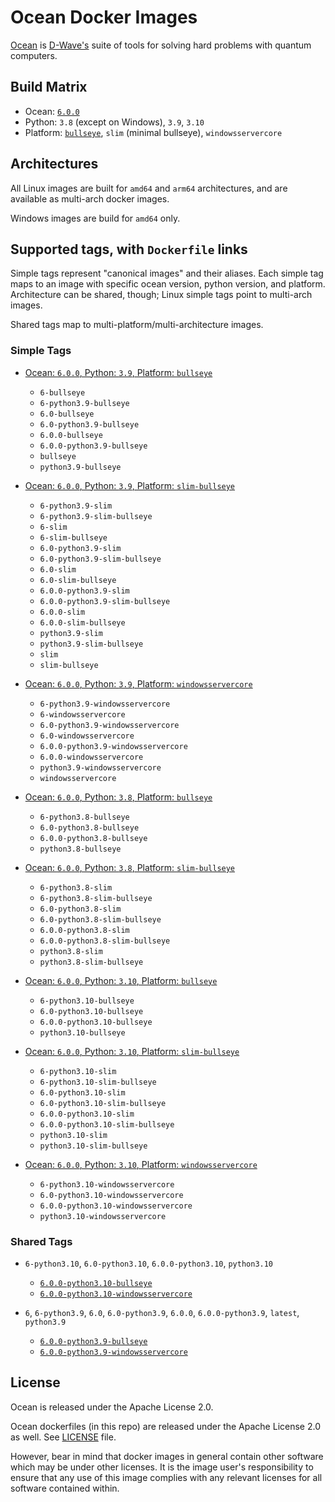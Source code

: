 # Ocean Docker Images

[Ocean](https://docs.ocean.dwavesys.com/en/stable) is
[D-Wave's](<https://www.dwavesys.com>) suite of tools for solving hard problems
with quantum computers.


## Build Matrix

- Ocean: [`6.0.0`](https://github.com/dwavesystems/dwave-ocean-sdk/releases/6.0.0)
- Python: `3.8` (except on Windows), `3.9`, `3.10`
- Platform: [`bullseye`](https://wiki.debian.org/DebianBullseye), `slim` (minimal bullseye), `windowsservercore`


## Architectures

All Linux images are built for `amd64` and `arm64` architectures, and are available
as multi-arch docker images.

Windows images are build for `amd64` only.


## Supported tags, with `Dockerfile` links

Simple tags represent "canonical images" and their aliases. Each simple tag maps
to an image with specific ocean version, python version, and platform.
Architecture can be shared, though; Linux simple tags point to multi-arch images.

Shared tags map to multi-platform/multi-architecture images.

### Simple Tags

- [Ocean: `6.0.0`, Python: `3.9`, Platform: `bullseye`](https://github.com/dwavesystems/ocean-docker/blob/master/dockerfiles/6/python3.9/bullseye/Dockerfile)
  - `6-bullseye`
  - `6-python3.9-bullseye`
  - `6.0-bullseye`
  - `6.0-python3.9-bullseye`
  - `6.0.0-bullseye`
  - `6.0.0-python3.9-bullseye`
  - `bullseye`
  - `python3.9-bullseye`

- [Ocean: `6.0.0`, Python: `3.9`, Platform: `slim-bullseye`](https://github.com/dwavesystems/ocean-docker/blob/master/dockerfiles/6/python3.9/slim-bullseye/Dockerfile)
  - `6-python3.9-slim`
  - `6-python3.9-slim-bullseye`
  - `6-slim`
  - `6-slim-bullseye`
  - `6.0-python3.9-slim`
  - `6.0-python3.9-slim-bullseye`
  - `6.0-slim`
  - `6.0-slim-bullseye`
  - `6.0.0-python3.9-slim`
  - `6.0.0-python3.9-slim-bullseye`
  - `6.0.0-slim`
  - `6.0.0-slim-bullseye`
  - `python3.9-slim`
  - `python3.9-slim-bullseye`
  - `slim`
  - `slim-bullseye`

- [Ocean: `6.0.0`, Python: `3.9`, Platform: `windowsservercore`](https://github.com/dwavesystems/ocean-docker/blob/master/dockerfiles/6/python3.9/windowsservercore/Dockerfile)
  - `6-python3.9-windowsservercore`
  - `6-windowsservercore`
  - `6.0-python3.9-windowsservercore`
  - `6.0-windowsservercore`
  - `6.0.0-python3.9-windowsservercore`
  - `6.0.0-windowsservercore`
  - `python3.9-windowsservercore`
  - `windowsservercore`

- [Ocean: `6.0.0`, Python: `3.8`, Platform: `bullseye`](https://github.com/dwavesystems/ocean-docker/blob/master/dockerfiles/6/python3.8/bullseye/Dockerfile)
  - `6-python3.8-bullseye`
  - `6.0-python3.8-bullseye`
  - `6.0.0-python3.8-bullseye`
  - `python3.8-bullseye`

- [Ocean: `6.0.0`, Python: `3.8`, Platform: `slim-bullseye`](https://github.com/dwavesystems/ocean-docker/blob/master/dockerfiles/6/python3.8/slim-bullseye/Dockerfile)
  - `6-python3.8-slim`
  - `6-python3.8-slim-bullseye`
  - `6.0-python3.8-slim`
  - `6.0-python3.8-slim-bullseye`
  - `6.0.0-python3.8-slim`
  - `6.0.0-python3.8-slim-bullseye`
  - `python3.8-slim`
  - `python3.8-slim-bullseye`

- [Ocean: `6.0.0`, Python: `3.10`, Platform: `bullseye`](https://github.com/dwavesystems/ocean-docker/blob/master/dockerfiles/6/python3.10/bullseye/Dockerfile)
  - `6-python3.10-bullseye`
  - `6.0-python3.10-bullseye`
  - `6.0.0-python3.10-bullseye`
  - `python3.10-bullseye`

- [Ocean: `6.0.0`, Python: `3.10`, Platform: `slim-bullseye`](https://github.com/dwavesystems/ocean-docker/blob/master/dockerfiles/6/python3.10/slim-bullseye/Dockerfile)
  - `6-python3.10-slim`
  - `6-python3.10-slim-bullseye`
  - `6.0-python3.10-slim`
  - `6.0-python3.10-slim-bullseye`
  - `6.0.0-python3.10-slim`
  - `6.0.0-python3.10-slim-bullseye`
  - `python3.10-slim`
  - `python3.10-slim-bullseye`

- [Ocean: `6.0.0`, Python: `3.10`, Platform: `windowsservercore`](https://github.com/dwavesystems/ocean-docker/blob/master/dockerfiles/6/python3.10/windowsservercore/Dockerfile)
  - `6-python3.10-windowsservercore`
  - `6.0-python3.10-windowsservercore`
  - `6.0.0-python3.10-windowsservercore`
  - `python3.10-windowsservercore`


### Shared Tags

- `6-python3.10`, `6.0-python3.10`, `6.0.0-python3.10`, `python3.10`
  - [`6.0.0-python3.10-bullseye`](https://github.com/dwavesystems/ocean-docker/blob/master/dockerfiles/6/python3.10/bullseye/Dockerfile)
  - [`6.0.0-python3.10-windowsservercore`](https://github.com/dwavesystems/ocean-docker/blob/master/dockerfiles/6/python3.10/windowsservercore/Dockerfile)

- `6`, `6-python3.9`, `6.0`, `6.0-python3.9`, `6.0.0`, `6.0.0-python3.9`, `latest`, `python3.9`
  - [`6.0.0-python3.9-bullseye`](https://github.com/dwavesystems/ocean-docker/blob/master/dockerfiles/6/python3.9/bullseye/Dockerfile)
  - [`6.0.0-python3.9-windowsservercore`](https://github.com/dwavesystems/ocean-docker/blob/master/dockerfiles/6/python3.9/windowsservercore/Dockerfile)



## License

Ocean is released under the Apache License 2.0.

Ocean dockerfiles (in this repo) are released under the Apache License 2.0 as well.
See [LICENSE](./LICENSE) file.

However, bear in mind that docker images in general contain other software which
may be under other licenses. It is the image user's responsibility to ensure
that any use of this image complies with any relevant licenses for all software
contained within.
